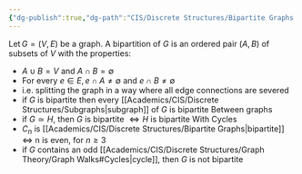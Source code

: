 ```yaml
---
{"dg-publish":true,"dg-path":"CIS/Discrete Structures/Bipartite Graphs.md","permalink":"/cis/discrete-structures/bipartite-graphs/","created":"2024-03-28T16:52:36.805-04:00","updated":"2025-07-08T10:47:55.282-04:00"}
---
```


$\operatorname{Let}G=(V,E)$ be a graph. A bipartition of $G$ is an ordered pair $(A,B)$ of subsets of $V$ with the properties:
- $A\cup B= V$ and $A\cap B= \emptyset$ 
- For every $e\in E, e\cap A\neq\emptyset$ and $e\cap B\neq\emptyset$
- i.e. splitting the graph in a way where all edge connections are severed
- if $G$ is bipartite then every [[Academics/CIS/Discrete Structures/Subgraphs\|subgraph]] of $G$ is bipartite
Between graphs  
- if $G \simeq H,$ then $G$ is bipartite $\iff H$ is bipartite
With Cycles
-  $C_{n}$ is [[Academics/CIS/Discrete Structures/Bipartite Graphs\|bipartite]] $\iff$ n is even, for $n\geq 3$
- if $G$ contains an odd [[Academics/CIS/Discrete Structures/Graph Theory/Graph Walks#Cycles\|cycle]], then $G$ is not bipartite